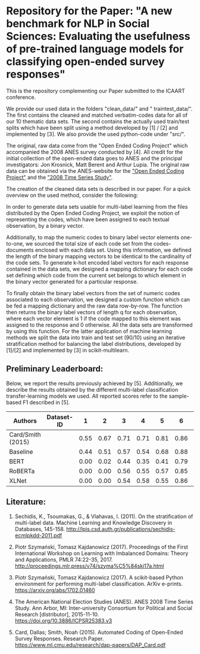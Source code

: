 # Repository for the Paper: "A new benchmark for NLP in Social Sciences: Evaluating the usefulness of pre-trained language models for classifying open-ended survey responses"

This is the repository complementing our Paper submitted to the ICAART conference. 

We provide our used data in the folders "clean_data/" and " traintest_data/". The first contains the cleaned
and matched verbatim-codes data for all of our 10 thematic data sets. The second contains
the actually used train/test splits which have been split using a method developed by [1] / [2]
and implemented by [3]. We also provide the used python-code under "src/". 

The original, raw data come from the "Open Ended Coding Project" which accompanied the 2008 
ANES survey conducted by [4]. All credit for the initial collection of the open-ended data 
goes to ANES and the principal investigators: Jon Krosnick, Matt Berent and Arthur Lupia.
The original raw data can be obtained via the ANES-website for the ["Open Ended Coding Project"](https://electionstudies.org/2008-open-ended-coding-project/)
and the ["2008 Time Series Study"](https://electionstudies.org/data-center/2008-time-series-study/).

The creation of the cleaned data sets is described in our paper. For a quick overview
on the used method, consider the following: 

In order to generate data sets usable for multi-label learning from the files distributed 
by the Open Ended Coding Project, we exploit the notion of representing the codes, which 
have been assigned to each textual observation, by a binary vector. 

Additionally, to map the numeric codes to binary label vector elements one-to-one, 
we sourced the total size of each code set from the codes-documents enclosed with each data set. 
Using this information, we defined the length of the binary mapping vectors to be identical to 
the cardinality of the code sets. To generate k-hot encoded label vectors for each response contained 
in the data sets, we designed a mapping dictionary for each code set defining which code from the current
set belongs to which element in the binary vector generated for a particular response. 

To finally obtain the binary label vectors from the set of numeric codes associated to each observation, 
we designed a custom function which can be fed a mapping dictionary and the raw data row-by-row. 
The function then returns the binary label vectors of length q for each observation, where each vector 
element is 1 if the code mapped to this element was assigned to the response and 0 otherwise. All the 
data sets are transformed by using this function. For the latter application of machine learning methods
we split the data into train and test set (90/10) using an iterative stratification method for balancing
the label distributions, developed by [1]/[2] and implemented by [3] in scikit-multilearn.

## Preliminary Leaderboard: 

Below, we report the results previously achieved by [5]. Additionally, we describe
the results obtained by the different multi-label classification transfer-learning models 
we used. All reported scores refer to the sample-based F1 described in [5].

Authors | Dataset-ID | 1 | 2 | 3 | 4 | 5 | 6 | 7 | 8 | 9 | 10 |
--------|------------|---|---|---|---|---|---|---|---|---|---|
Card/Smith (2015)| |0.55|0.67|0.71|0.71|0.81|0.86|0.94|0.96|0.93|0.96|
Baseline| |0.44|0.51|0.57|0.54|0.68|0.88|0.92|0.95|0.90|0.91|
BERT | |0.00|0.02|0.44|0.35|0.41|0.79|0.94|0.95|0.91|0.93|
RoBERTa | |0.00|0.00|0.56|0.55|0.57|0.85|0.95|0.97|0.93|0.94|
XLNet | |0.00|0.00|0.54|0.58|0.55|0.86|0.96|0.98|0.91|0.92|


## Literature:
 
1. Sechidis, K., Tsoumakas, G., & Vlahavas, I. (2011). On the stratification of multi-label data. Machine Learning and Knowledge Discovery in Databases, 145-158. http://lpis.csd.auth.gr/publications/sechidis-ecmlpkdd-2011.pdf

2. Piotr Szymański, Tomasz Kajdanowicz (2017). Proceedings of the First International Workshop on Learning with Imbalanced Domains: Theory and Applications, PMLR 74:22-35, 2017. http://proceedings.mlr.press/v74/szyma%C5%84ski17a.html

3. Piotr Szymański, Tomasz Kajdanowicz (2017). A scikit-based Python environment for performing multi-label classification. ArXiv e-prints. https://arxiv.org/abs/1702.01460

4. The American National Election Studies (ANES). ANES 2008 Time Series Study. Ann Arbor, MI: Inter-university Consortium for Political and Social Research [distributor], 2015-11-10. https://doi.org/10.3886/ICPSR25383.v3

5. Card, Dallas; Smith, Noah (2015). Automated Coding of Open-Ended Survey Responses. Research Paper. https://www.ml.cmu.edu/research/dap-papers/DAP_Card.pdf


